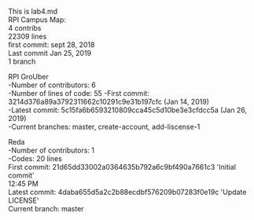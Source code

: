 This is lab4.md  
RPI Campus Map:  
4 contribs  
22309 lines  
first commit: sept 28, 2018  
Last commit Jan 25, 2019  
1 branch  

RPI GroUber  
-Number of contributors: 6  
-Number of lines of code: 55 -First commit: 3214d376a89a3792311662c10291c9e31b197cfc (Jan 14, 2019)  
-Latest commit: 5c15fa6b6593210809cca45c5d10be3e3cfdcc5a (Jan 26, 2019)   
-Current branches: master, create-account, add-liscense-1  

Reda  
-Number of contributors: 1  
-Codes: 20 lines  
First commit: 21d65dd33002a0364635b792a6c9bf490a7661c3 'Initial commit'  
12:45 PM  
Latest commit: 4daba655d5a2c2b88ecdbf576209b07283f0e19c 'Update LICENSE'  
Current branch: master  
 
